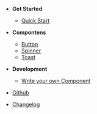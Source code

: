 - **Get Started**

  - [Quick Start](src/docs/quick-start.md)

- **Compontens**

  - [Button](src/components/bal-button/readme.md)
  - [Spinner](src/components/bal-spinner/readme.md)
  - [Toast](src/components/bal-toast/readme.md)

- **Development**

  - [Write your own Component](src/docs/write-your-own-component.md)

- [Github](https://github.com/hirsch88/bal-ui-library)
- [Changelog](CHANGELOG.md)
